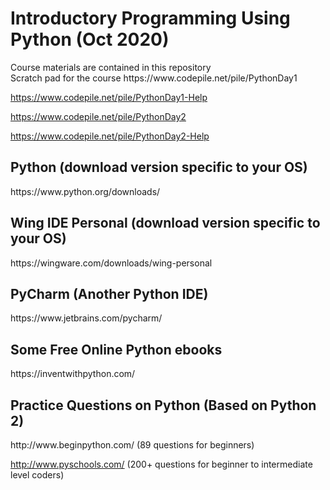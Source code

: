 <h1>Introductory Programming Using Python (Oct 2020)</h1>
Course materials are contained in this repository
<br>
Scratch pad for the course
https://www.codepile.net/pile/PythonDay1

https://www.codepile.net/pile/PythonDay1-Help

https://www.codepile.net/pile/PythonDay2

https://www.codepile.net/pile/PythonDay2-Help

<h2>Python (download version specific to your OS)</h2>
https://www.python.org/downloads/

<h2>Wing IDE Personal (download version specific to your OS)</h2>
https://wingware.com/downloads/wing-personal

<h2>PyCharm (Another Python IDE)</h2>
https://www.jetbrains.com/pycharm/

<h2>Some Free Online Python ebooks</h2>
https://inventwithpython.com/

<h2>Practice Questions on Python (Based on Python 2)</h2>
http://www.beginpython.com/ (89 questions for beginners)

http://www.pyschools.com/ (200+ questions for beginner to intermediate level coders)
